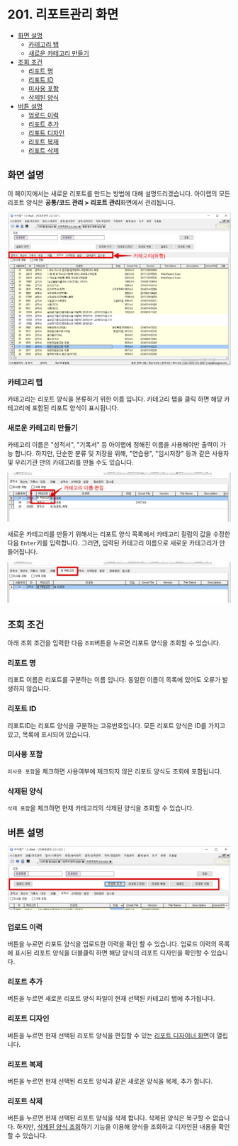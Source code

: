 # 201. 리포트관리 화면

* [화면 설명](201..md#화면-설명)
  * [카테고리 탭](201..md#카테고리-탭)
  * [새로운 카테고리 만들기](201..md#새로운-카테고리-만들기)
* [조회 조건](201..md#조회-조건)
  * [리포트 명](201..md#리포트-명)
  * [리포트 ID](201..md#리포트-id)
  * [미사용 포함](201..md#미사용-포함)
  * [삭제된 양식](201..md#삭제된-양식)
* [버튼 설명](201..md#버튼-설명)
  * [업로드 이력](201..md#업로드-이력)
  * [리포트 추가](201..md#리포트-추가)
  * [리포트 디자인](201..md#리포트-디자인)
  * [리포트 복제](201..md#리포트-복제)
  * [리포트 삭제](201..md#리포트-삭제)

## 화면 설명

이 페이지에서는 새로운 리포트를 만드는 방법에 대해 설명드리겠습니다. 아이랩의 모든 리포트 양식은 **공통/코드 관리 &gt; 리포트 관리**화면에서 관리됩니다.

![&#xB9AC;&#xD3EC;&#xD2B8; &#xAD00;&#xB9AC;](../../.gitbook/assets/undefined.png)

### 카테고리 탭

카테고리는 리포트 양식을 분류하기 위한 이름 입니다. 카테고리 탭을 클릭 하면 해당 카테고리에 포함된 리포트 양식이 표시됩니다.

### 새로운 카테고리 만들기

카테고리 이름은 "성적서", "기록서" 등 아이랩에 정해진 이름을 사용해야만 출력이 가능 합니다. 하지만, 단순한 분류 및 저장을 위해, "연습용", "임시저장" 등과 같은 사용자 및 우리기관 만의 카테고리를 만들 수도 있습니다.

![&#xB9AC;&#xD3EC;&#xD2B8; &#xAD00;&#xB9AC;](../../.gitbook/assets/_%20%2811%29.png)

새로운 카테고리를 만들기 위해서는 리포트 양식 목록에서 카테고리 컬럼의 값을 수정한 다음 `Enter`키를 입력합니다. 그러면, 입력된 카테고리 이름으로 새로운 카테고리가 만들어집니다.

![&#xB9AC;&#xD3EC;&#xD2B8; &#xAD00;&#xB9AC;](../../.gitbook/assets/_%20%2822%29.png)

## 조회 조건

아래 조회 조건을 입력한 다음 `조회`버튼을 누르면 리포트 양식을 조회할 수 있습니다.

### 리포트 명

리포트 이름은 리포트를 구분하는 이름 입니다. 동일한 이름이 목록에 있어도 오류가 발생하지 않습니다.

### 리포트 ID

리포트ID는 리포트 양식을 구분하는 고유번호입니다. 모든 리포트 양식은 ID를 가지고 있고, 목록에 표시되어 있습니다.

### 미사용 포함

`미사용 포함`을 체크하면 사용여부에 체크되지 않은 리포트 양식도 조회에 포함됩니다.

### 삭제된 양식

`삭제 포함`을 체크하면 현재 카테고리의 삭제된 양식을 조회할 수 있습니다.

## 버튼 설명

![&#xB9AC;&#xD3EC;&#xD2B8;&#xAD00;&#xB9AC; &#xD654;&#xBA74; &#xBC84;&#xD2BC;](../../.gitbook/assets/_%20%282%29.png)

### 업로드 이력

버튼을 누르면 리포트 양식을 업로드한 이력을 확인 할 수 있습니다. 업로드 이력의 목록에 표시된 리포트 양식을 더블클릭 하면 해당 양식의 리포트 디자인을 확인할 수 있습니다.

### 리포트 추가

버튼을 누르면 새로운 리포트 양식 파일이 현재 선택된 카테고리 탭에 추가됩니다.

### 리포트 디자인

버튼을 누르면 현재 선택된 리포트 양식을 편집할 수 있는 [리포트 디자이너 화면](https://github.com/wooritech/ilab-user-manual/tree/c3f599ffe2c9b410fe63d742b445df777f217443/리포트양식만들기/100리포트디자이너이해하기/101리포트디자이너화면구성.md)이 열립니다.

### 리포트 복제

버튼을 누르면 현재 선택된 리포트 양식과 같은 새로운 양식을 복제, 추가 합니다.

### 리포트 삭제

버튼을 누르면 현재 선택된 리포트 양식을 삭제 합니다. 삭제된 양식은 복구할 수 없습니다. 하지만, [삭제된 양식 조회](201..md#삭제된-양식)하기 기능을 이용해 양식을 조회하고 디자인된 내용을 확인할 수 있습니다.

